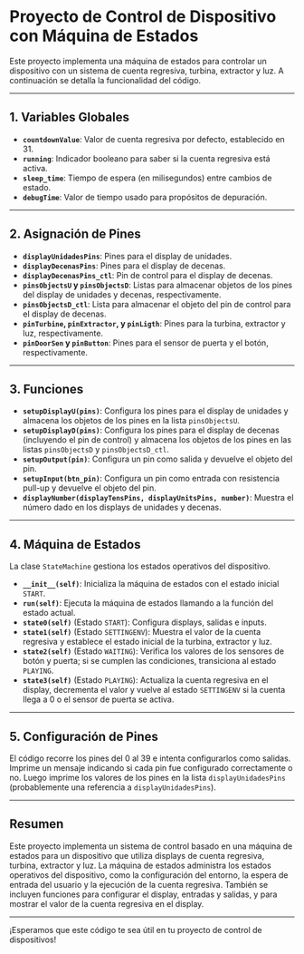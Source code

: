 # Proyecto de Control de Dispositivo con Máquina de Estados

Este proyecto implementa una máquina de estados para controlar un dispositivo con un sistema de cuenta regresiva, turbina, extractor y luz. A continuación se detalla la funcionalidad del código.

---

## 1. Variables Globales

- **`countdownValue`**: Valor de cuenta regresiva por defecto, establecido en 31.
- **`running`**: Indicador booleano para saber si la cuenta regresiva está activa.
- **`sleep_time`**: Tiempo de espera (en milisegundos) entre cambios de estado.
- **`debugTime`**: Valor de tiempo usado para propósitos de depuración.

---

## 2. Asignación de Pines

- **`displayUnidadesPins`**: Pines para el display de unidades.
- **`displayDecenasPins`**: Pines para el display de decenas.
- **`displayDecenasPins_ctl`**: Pin de control para el display de decenas.
- **`pinsObjectsU` y `pinsObjectsD`**: Listas para almacenar objetos de los pines del display de unidades y decenas, respectivamente.
- **`pinsObjectsD_ctl`**: Lista para almacenar el objeto del pin de control para el display de decenas.
- **`pinTurbine`, `pinExtractor`, y `pinLigth`**: Pines para la turbina, extractor y luz, respectivamente.
- **`pinDoorSen` y `pinButton`**: Pines para el sensor de puerta y el botón, respectivamente.

---

## 3. Funciones

- **`setupDisplayU(pins)`**: Configura los pines para el display de unidades y almacena los objetos de los pines en la lista `pinsObjectsU`.
- **`setupDisplayD(pins)`**: Configura los pines para el display de decenas (incluyendo el pin de control) y almacena los objetos de los pines en las listas `pinsObjectsD` y `pinsObjectsD_ctl`.
- **`setupOutput(pin)`**: Configura un pin como salida y devuelve el objeto del pin.
- **`setupInput(btn_pin)`**: Configura un pin como entrada con resistencia pull-up y devuelve el objeto del pin.
- **`displayNumber(displayTensPins, displayUnitsPins, number)`**: Muestra el número dado en los displays de unidades y decenas.

---

## 4. Máquina de Estados

La clase `StateMachine` gestiona los estados operativos del dispositivo.

- **`__init__(self)`**: Inicializa la máquina de estados con el estado inicial `START`.
- **`run(self)`**: Ejecuta la máquina de estados llamando a la función del estado actual.
- **`state0(self)`** (Estado `START`): Configura displays, salidas e inputs.
- **`state1(self)`** (Estado `SETTINGENV`): Muestra el valor de la cuenta regresiva y establece el estado inicial de la turbina, extractor y luz.
- **`state2(self)`** (Estado `WAITING`): Verifica los valores de los sensores de botón y puerta; si se cumplen las condiciones, transiciona al estado `PLAYING`.
- **`state3(self)`** (Estado `PLAYING`): Actualiza la cuenta regresiva en el display, decrementa el valor y vuelve al estado `SETTINGENV` si la cuenta llega a 0 o el sensor de puerta se activa.

---

## 5. Configuración de Pines

El código recorre los pines del 0 al 39 e intenta configurarlos como salidas. Imprime un mensaje indicando si cada pin fue configurado correctamente o no. Luego imprime los valores de los pines en la lista `displayUnidadesPins` (probablemente una referencia a `displayUnidadesPins`).

---

## Resumen

Este proyecto implementa un sistema de control basado en una máquina de estados para un dispositivo que utiliza displays de cuenta regresiva, turbina, extractor y luz. La máquina de estados administra los estados operativos del dispositivo, como la configuración del entorno, la espera de entrada del usuario y la ejecución de la cuenta regresiva. También se incluyen funciones para configurar el display, entradas y salidas, y para mostrar el valor de la cuenta regresiva en el display.

---

¡Esperamos que este código te sea útil en tu proyecto de control de dispositivos!

